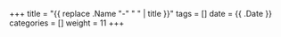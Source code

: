 +++
title = "{{ replace .Name "-" " " | title }}"
tags = []
date = {{ .Date }}
categories = []
weight = 11
+++
